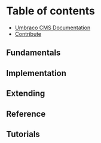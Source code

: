 # Table of contents

* [Umbraco CMS Documentation](README.md)
* [Contribute](https://docs.umbraco.com/welcome/contribute/)

## Fundamentals

## Implementation

## Extending

## Reference

## Tutorials
